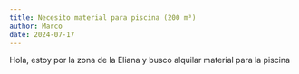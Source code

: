 ```yaml
---
title: Necesito material para piscina (200 m³)
author: Marco
date: 2024-07-17
---
```


Hola, estoy por la zona de la Eliana y busco alquilar material para la piscina
